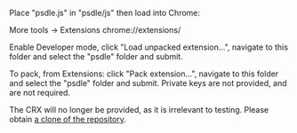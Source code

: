 Place "psdle.js" in "psdle/js" then load into Chrome:

More tools -> Extensions
chrome://extensions/

Enable Developer mode, click "Load unpacked extension...", navigate to this folder and select the "psdle" folder and submit.

To pack, from Extensions: click "Pack extension...", navigate to this folder and select the "psdle" folder and submit.
Private keys are not provided, and are not required.

The CRX will no longer be provided, as it is irrelevant to testing.
Please obtain [a clone of the repository](//github.com/RePod/psdle/archive/master.zip).